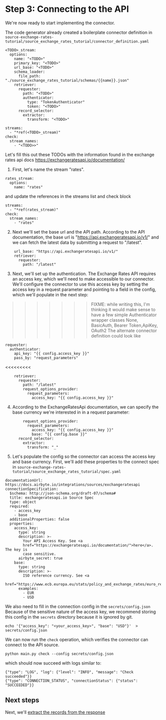 # Step 3: Connecting to the API

We're now ready to start implementing the connector.

The code generator already created a boilerplate connector definition in  `source-exchange-rates-tutorial/source_exchange_rates_tutorial/connector_definition.yaml`

```
<TODO>_stream:
  options:
    name: "<TODO>"
    primary_key: "<TODO>"
    url_base: "<TODO>"
    schema_loader:
      file_path: "./source_exchange_rates_tutorial/schemas/{{name}}.json"
    retriever:
      requester:
        path: "<TODO>"
        authenticator:
          type: "TokenAuthenticator"
          token: "<TODO>"
      record_selector:
        extractor:
          transform: "<TODO>"

streams:
  - "*ref(<TODO>_stream)"
check:
  stream_names:
    - "<TODO>>"

```

Let's fill this out these TODOs with the information found in the exchange rates api docs https://exchangeratesapi.io/documentation/

1. First, let's name the stream "rates".

```
rates_stream:
  options:
    name: "rates"
```

and update the references in the streams list and check block

```
streams:
  - "*ref(rates_stream)"
check:
  stream_names:
    - "rates"
```

2. Next we'll set the base url and the API path.
   According to the API documentation, the base url is "https://api.exchangeratesapi.io/v1/" and we can fetch the latest data by submitting a request to "/latest".

```
    url_base: "https://api.exchangeratesapi.io/v1/"
    retriever:
      requester:
        path: "/latest"
```

3. Next, we'll set up the authentication.
   The Exchange Rates API requires an access key, which we'll need to make accessible to our connector.
   We'll configure the connector to use this access key by setting the access key in a request parameter and pointing to a field in the config, which we'll populate in the next step:

> > > > > > > FIXME: while writing this, I'm thinking it would make sense to have a few simple Authenticator wrapper classes
> > > > > > None, BasicAuth, Bearer Token,ApiKey, OAuth2
> > > > > > > The alternate connector definition could look like

```
requester:
  authenticator:
    api_key: "{{ config.access_key }}"
    pass_by: "request_parameters"
```

<<<<<<<<<

```
    retriever:
      requester:
        path: "/latest"
        request_options_provider:
          request_parameters:
            access_key: "{{ config.access_key }}"
```

4. According to the ExchangeRatesApi documentation, we can specify the base currency we're interested in in a request parameter:

```
        request_options_provider:
          request_parameters:
            access_key: "{{ config.access_key }}"
            base: "{{ config.base }}"
      record_selector:
        extractor:
          transform: "_"
```

5. Let's populate the config so the connector can access the access key and base currency.
   First, we'll add these properties to the connect spec in
   `source-exchange-rates-tutorial/source_exchange_rates_tutorial/spec.yaml`

```
documentationUrl: https://docs.airbyte.io/integrations/sources/exchangeratesapi
connectionSpecification:
  $schema: http://json-schema.org/draft-07/schema#
  title: exchangeratesapi.io Source Spec
  type: object
  required:
    - access_key
    - base
  additionalProperties: false
  properties:
    access_key:
      type: string
      description: >-
        Your API Access Key. See <a
        href="https://exchangeratesapi.io/documentation/">here</a>. The key is
        case sensitive.
      airbyte_secret: true
    base:
      type: string
      description: >-
        ISO reference currency. See <a
        href="https://www.ecb.europa.eu/stats/policy_and_exchange_rates/euro_reference_exchange_rates/html/index.en.html">here</a>.
      examples:
        - EUR
        - USD
```

We also need to fill in the connection config in the `secrets/config.json`
Because of the sensitive nature of the access key, we recommend storing this config in the `secrets` directory because it is ignored by git.

```
echo '{"access_key": "<your_access_key>", "base": "USD"}'  > secrets/config.json
```

We can now run the `check` operation, which verifies the connector can connect to the API source.

```
python main.py check --config secrets/config.json
```

which should now succeed with logs similar to:

```
{"type": "LOG", "log": {"level": "INFO", "message": "Check succeeded"}}
{"type": "CONNECTION_STATUS", "connectionStatus": {"status": "SUCCEEDED"}}
```

## Next steps

Next, we'll [extract the records from the response](4-reading-data.md)